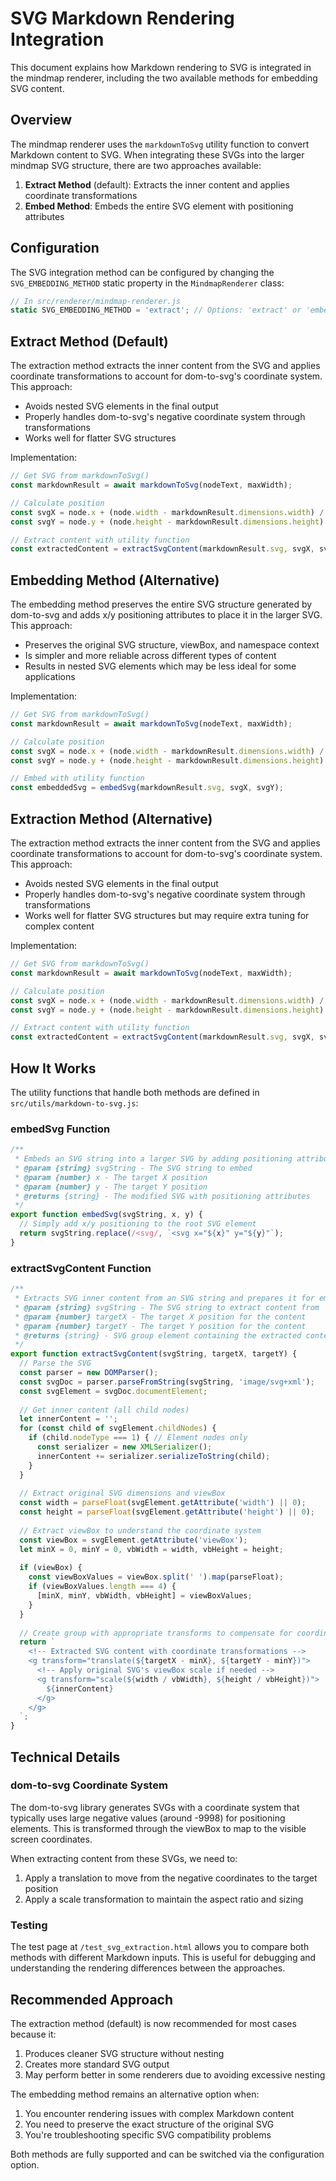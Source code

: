 # SVG Markdown Rendering Integration

This document explains how Markdown rendering to SVG is integrated in the mindmap renderer, including the two available methods for embedding SVG content.

## Overview

The mindmap renderer uses the `markdownToSvg` utility function to convert Markdown content to SVG. When integrating these SVGs into the larger mindmap SVG structure, there are two approaches available:

1. **Extract Method** (default): Extracts the inner content and applies coordinate transformations
2. **Embed Method**: Embeds the entire SVG element with positioning attributes

## Configuration

The SVG integration method can be configured by changing the `SVG_EMBEDDING_METHOD` static property in the `MindmapRenderer` class:

```javascript
// In src/renderer/mindmap-renderer.js
static SVG_EMBEDDING_METHOD = 'extract'; // Options: 'extract' or 'embed'
```

## Extract Method (Default)

The extraction method extracts the inner content from the SVG and applies coordinate transformations to account for dom-to-svg's coordinate system. This approach:

- Avoids nested SVG elements in the final output
- Properly handles dom-to-svg's negative coordinate system through transformations
- Works well for flatter SVG structures

Implementation:
```javascript
// Get SVG from markdownToSvg()
const markdownResult = await markdownToSvg(nodeText, maxWidth);

// Calculate position
const svgX = node.x + (node.width - markdownResult.dimensions.width) / 2;
const svgY = node.y + (node.height - markdownResult.dimensions.height) / 2;

// Extract content with utility function
const extractedContent = extractSvgContent(markdownResult.svg, svgX, svgY);
```

## Embedding Method (Alternative)

The embedding method preserves the entire SVG structure generated by dom-to-svg and adds x/y positioning attributes to place it in the larger SVG. This approach:

- Preserves the original SVG structure, viewBox, and namespace context
- Is simpler and more reliable across different types of content
- Results in nested SVG elements which may be less ideal for some applications

Implementation:
```javascript
// Get SVG from markdownToSvg()
const markdownResult = await markdownToSvg(nodeText, maxWidth);

// Calculate position
const svgX = node.x + (node.width - markdownResult.dimensions.width) / 2;
const svgY = node.y + (node.height - markdownResult.dimensions.height) / 2;

// Embed with utility function
const embeddedSvg = embedSvg(markdownResult.svg, svgX, svgY);
```

## Extraction Method (Alternative)

The extraction method extracts the inner content from the SVG and applies coordinate transformations to account for dom-to-svg's coordinate system. This approach:

- Avoids nested SVG elements in the final output
- Properly handles dom-to-svg's negative coordinate system through transformations
- Works well for flatter SVG structures but may require extra tuning for complex content

Implementation:
```javascript
// Get SVG from markdownToSvg()
const markdownResult = await markdownToSvg(nodeText, maxWidth);

// Calculate position
const svgX = node.x + (node.width - markdownResult.dimensions.width) / 2;
const svgY = node.y + (node.height - markdownResult.dimensions.height) / 2;

// Extract content with utility function
const extractedContent = extractSvgContent(markdownResult.svg, svgX, svgY);
```

## How It Works

The utility functions that handle both methods are defined in `src/utils/markdown-to-svg.js`:

### embedSvg Function

```javascript
/**
 * Embeds an SVG string into a larger SVG by adding positioning attributes
 * @param {string} svgString - The SVG string to embed
 * @param {number} x - The target X position
 * @param {number} y - The target Y position
 * @returns {string} - The modified SVG with positioning attributes
 */
export function embedSvg(svgString, x, y) {
  // Simply add x/y positioning to the root SVG element
  return svgString.replace(/<svg/, `<svg x="${x}" y="${y}"`);
}
```

### extractSvgContent Function

```javascript
/**
 * Extracts SVG inner content from an SVG string and prepares it for embedding in a larger SVG
 * @param {string} svgString - The SVG string to extract content from
 * @param {number} targetX - The target X position for the content
 * @param {number} targetY - The target Y position for the content
 * @returns {string} - SVG group element containing the extracted content with appropriate transforms
 */
export function extractSvgContent(svgString, targetX, targetY) {
  // Parse the SVG
  const parser = new DOMParser();
  const svgDoc = parser.parseFromString(svgString, 'image/svg+xml');
  const svgElement = svgDoc.documentElement;
  
  // Get inner content (all child nodes)
  let innerContent = '';
  for (const child of svgElement.childNodes) {
    if (child.nodeType === 1) { // Element nodes only
      const serializer = new XMLSerializer();
      innerContent += serializer.serializeToString(child);
    }
  }
  
  // Extract original SVG dimensions and viewBox
  const width = parseFloat(svgElement.getAttribute('width') || 0);
  const height = parseFloat(svgElement.getAttribute('height') || 0);
  
  // Extract viewBox to understand the coordinate system
  const viewBox = svgElement.getAttribute('viewBox');
  let minX = 0, minY = 0, vbWidth = width, vbHeight = height;
  
  if (viewBox) {
    const viewBoxValues = viewBox.split(' ').map(parseFloat);
    if (viewBoxValues.length === 4) {
      [minX, minY, vbWidth, vbHeight] = viewBoxValues;
    }
  }
  
  // Create group with appropriate transforms to compensate for coordinate system
  return `
    <!-- Extracted SVG content with coordinate transformations -->
    <g transform="translate(${targetX - minX}, ${targetY - minY})">
      <!-- Apply original SVG's viewBox scale if needed -->
      <g transform="scale(${width / vbWidth}, ${height / vbHeight})">
        ${innerContent}
      </g>
    </g>
  `;
}
```

## Technical Details

### dom-to-svg Coordinate System

The dom-to-svg library generates SVGs with a coordinate system that typically uses large negative values (around -9998) for positioning elements. This is transformed through the viewBox to map to the visible screen coordinates.

When extracting content from these SVGs, we need to:

1. Apply a translation to move from the negative coordinates to the target position
2. Apply a scale transformation to maintain the aspect ratio and sizing

### Testing

The test page at `/test_svg_extraction.html` allows you to compare both methods with different Markdown inputs. This is useful for debugging and understanding the rendering differences between the approaches.

## Recommended Approach

The extraction method (default) is now recommended for most cases because it:

1. Produces cleaner SVG structure without nesting
2. Creates more standard SVG output
3. May perform better in some renderers due to avoiding excessive nesting

The embedding method remains an alternative option when:

1. You encounter rendering issues with complex Markdown content
2. You need to preserve the exact structure of the original SVG
3. You're troubleshooting specific SVG compatibility problems

Both methods are fully supported and can be switched via the configuration option.